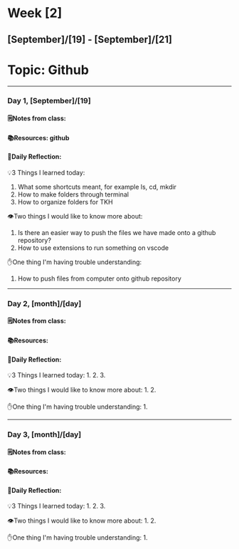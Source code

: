 # Week [2]
## [September]/[19] - [September]/[21]

# Topic: Github

___

### Day 1, [September]/[19]

#### 🗒️Notes from class:

#### 📚Resources: github


#### 💭Daily Reflection:

💡3 Things I learned today:
1. What some shortcuts meant, for example ls, cd, mkdir
2. How to make folders through terminal
3. How to organize folders for TKH

👁️Two things I would like to know more about:
1. Is there an easier way to push the files we have made onto a github repository? 
2. How to use extensions to run something on vscode

✋One thing I'm having trouble understanding:
1. How to push files from computer onto github repository


___

### Day 2, [month]/[day] 

#### 🗒️Notes from class:

#### 📚Resources:


#### 💭Daily Reflection:

💡3 Things I learned today:
1. 
2. 
3. 

👁️Two things I would like to know more about:
1. 
2. 

✋One thing I'm having trouble understanding:
1. 

___

### Day 3, [month]/[day]
#### 🗒️Notes from class:

#### 📚Resources:


#### 💭Daily Reflection:

💡3 Things I learned today:
1. 
2. 
3. 

👁️Two things I would like to know more about:
1. 
2. 

✋One thing I'm having trouble understanding:
1. 
 

